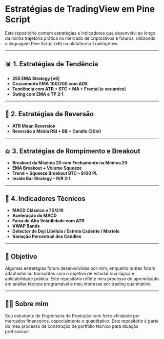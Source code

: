 # Estratégias de TradingView em Pine Script

Este repositório contém estratégias e indicadores que desenvolvi ao longo da minha trajetória prática no mercado de criptoativos e futuros, utilizando a linguagem Pine Script (v6) na plataforma TradingView.

---

## 📊 1. Estratégias de Tendência
- **255 EMA Strategy [v6]**
- **Cruzamento EMA 100/200 com ADX**
- **Tendência com ATR + STC + MA + Fractal (e variantes)**
- **Swing com EMA e TP 2:1**

---

## 🔁 2. Estratégias de Reversão
- **ATR Mean Reversion**
- **Reversão à Média RSI + BB + Candle (30m)**

---

## 💥 3. Estratégias de Rompimento e Breakout
- **Breakout da Máxima 20 com Fechamento na Mínima 20**
- **EMA Breakout + Volume Squeeze**
- **Trend + Squeeze Breakout BTC – $100 PL**
- **Inside Bar Strategy – R/R 2:1**

---

## 🔄 4. Indicadores Técnicos
- **MACD Clássico e 70/210**
- **Aceleração do MACD**
- **Faixa de Alta Volatilidade com ATR**
- **VWAP Bands**
- **Detector de Doji Libélula / Estrela Cadente / Martelo**
- **Variação Percentual dos Candles**

---

## 🎯 Objetivo

Algumas estratégias foram desenvolvidas por mim, enquanto outras foram adaptadas ou transcritas com o objetivo de estudar sua lógica e aplicabilidade prática. Este repositório reflete meu processo de aprendizado em análise técnica programável e meu interesse por trading quantitativo.

---

## 👨‍💻 Sobre mim

Sou estudante de Engenharia de Produção com forte afinidade por mercados financeiros, especialmente o quantitativo. Este repositório é parte do meu processo de construção de portfólio técnico para atuação profissional.

